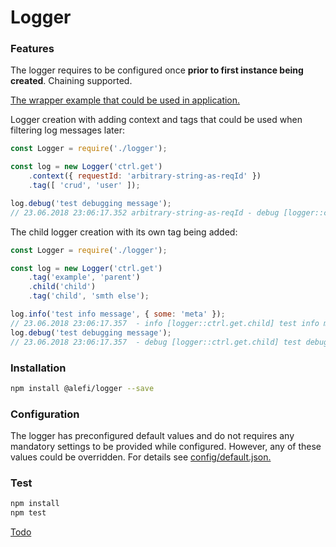 # Logger

### Features
The logger requires to be configured once <b>prior to first instance being created</b>. Chaining supported.

[The wrapper example that could be used in application.](../tools/wrapper/logger.js)

Logger creation with adding context and tags that could be used when filtering log messages later:
```javascript
const Logger = require('./logger');

const log = new Logger('ctrl.get')
    .context({ requestId: 'arbitrary-string-as-reqId' })
    .tag([ 'crud', 'user' ]);

log.debug('test debugging message');
// 23.06.2018 23:06:17.352 arbitrary-string-as-reqId - debug [logger::ctrl.get] test debugging message {"ctx":{"requestId":"arbitrary-string-as-reqId"},"tags":["crud","user"]}
```

The child logger creation with its own tag being added:
```javascript
const Logger = require('./logger');

const log = new Logger('ctrl.get')
    .tag('example', 'parent')
    .child('child')
    .tag('child', 'smth else');

log.info('test info message', { some: 'meta' });
// 23.06.2018 23:06:17.357  - info [logger::ctrl.get.child] test info message {"some":"meta","tags":["example","parent","child","smth else"]}
log.debug('test debugging message');
// 23.06.2018 23:06:17.357  - debug [logger::ctrl.get.child] test debugging message {"tags":["example","parent","child","smth else"]}
```

### Installation
```bash
npm install @alefi/logger --save
```

### Configuration
The logger has preconfigured default values and do not requires any mandatory settings to be provided while configured. However, any of these values could be overridden.
For details see [config/default.json.](../src/config/default.json)

### Test
```bash
npm install
npm test
```
[Todo](todo/en.todo)

